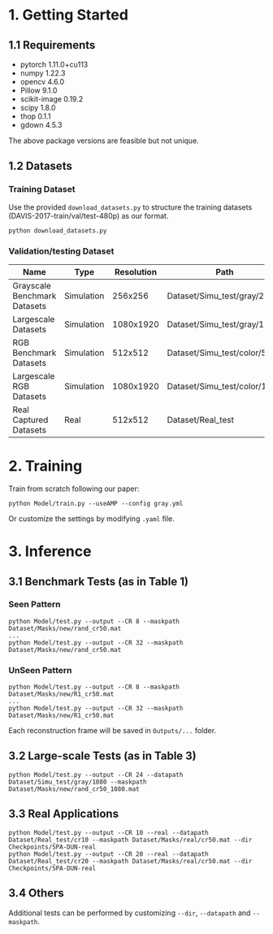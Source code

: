 # 1. Getting Started
## 1.1 Requirements
- pytorch 1.11.0+cu113
- numpy 1.22.3
- opencv 4.6.0
- Pillow 9.1.0
- scikit-image 0.19.2
- scipy 1.8.0
- thop 0.1.1
- gdown 4.5.3

The above package versions are feasible but not unique.

## 1.2 Datasets
### Training Dataset
Use the provided `download_datasets.py` to structure the training datasets (DAVIS-2017-train/val/test-480p) as our format.
```shell
python download_datasets.py
```

### Validation/testing Dataset
Name | Type | Resolution | Path | Download
-|-|-|-|-
Grayscale Benchmark Datasets | Simulation | 256x256 | Dataset/Simu_test/gray/256 | 
Largescale Datasets |  Simulation | 1080x1920 | Dataset/Simu_test/gray/1080 |
RGB Benchmark Datasets |  Simulation | 512x512 | Dataset/Simu_test/color/512 |  
Largescale RGB Datasets |  Simulation | 1080x1920 | Dataset/Simu_test/color/1080 |
Real Captured Datasets | Real | 512x512 | Dataset/Real_test |

# 2. Training
Train from scratch following our paper:
```shell
python Model/train.py --useAMP --config gray.yml
```

Or customize the settings by modifying `.yaml` file.


# 3. Inference
## 3.1 Benchmark Tests (as in Table 1)
### Seen Pattern
```shell
python Model/test.py --output --CR 8 --maskpath Dataset/Masks/new/rand_cr50.mat
...
python Model/test.py --output --CR 32 --maskpath Dataset/Masks/new/rand_cr50.mat
```
### UnSeen Pattern
```shell
python Model/test.py --output --CR 8 --maskpath Dataset/Masks/new/R1_cr50.mat
...
python Model/test.py --output --CR 32 --maskpath Dataset/Masks/new/R1_cr50.mat
```
Each reconstruction frame will be saved in `Outputs/...` folder.

## 3.2 Large-scale Tests (as in Table 3)
```shell
python Model/test.py --output --CR 24 --datapath Dataset/Simu_test/gray/1080 --maskpath Dataset/Masks/new/rand_cr50_1080.mat
```

## 3.3 Real Applications
```shell
python Model/test.py --output --CR 10 --real --datapath Dataset/Real_test/cr10 --maskpath Dataset/Masks/real/cr50.mat --dir Checkpoints/SPA-DUN-real
python Model/test.py --output --CR 20 --real --datapath Dataset/Real_test/cr20 --maskpath Dataset/Masks/real/cr50.mat --dir Checkpoints/SPA-DUN-real
```

## 3.4 Others
Additional tests can be performed by customizing `--dir`, `--datapath` and `--maskpath`.
